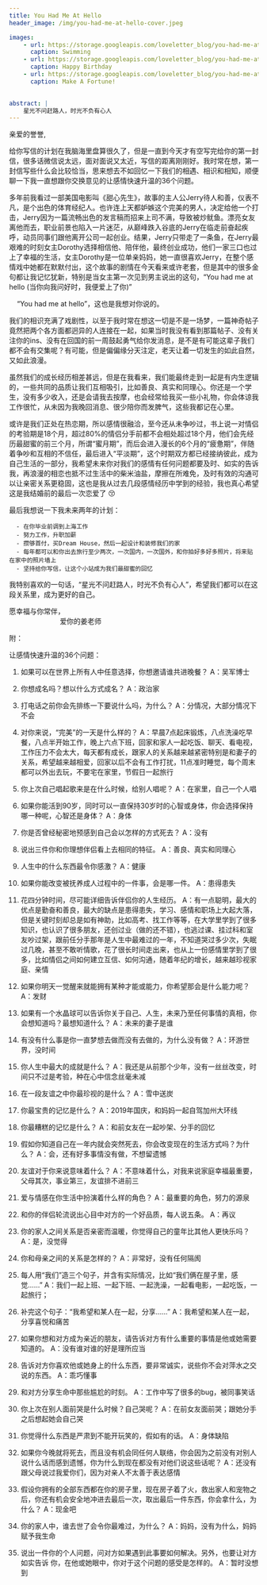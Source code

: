 ```yaml
---
title: You Had Me At Hello
header_image: /img/you-had-me-at-hello-cover.jpeg

images: 
    - url: https://storage.googleapis.com/loveletter_blog/you-had-me-at-hello/plca.jpeg
      caption: Swimming
    - url: https://storage.googleapis.com/loveletter_blog/you-had-me-at-hello/WechatIMG47.jpeg
      caption: Happy Birthday
    - url: https://storage.googleapis.com/loveletter_blog/you-had-me-at-hello/WechatIMG49.jpeg
      caption: Make A Fortune!
 

abstract: | 
    星光不问赶路人，时光不负有心人 
---
```


亲爱的誉誉,

给你写信的计划在我脑海里盘算很久了，但是一直到今天才有空写完给你的第一封信，很多话微信说太远，面对面说又太近，写信的距离刚刚好。我时常在想，第一封信写些什么会比较恰当，思来想去不如回忆一下我们的相遇、相识和相知，顺便聊一下我一直想跟你交换意见的让感情快速升温的36个问题。

多年前我看过一部美国电影叫《甜心先生》，故事的主人公Jerry待人和善，仪表不凡，是个出色的体育经纪人。也许连上天都妒嫉这个完美的男人，决定给他一个打击，Jerry因为一篇流畅出色的发言稿而招来上司不满，导致被炒鱿鱼。漂亮女友离他而去，职业前景也陷入一片迷茫，从巅峰跌入谷底的Jerry在临走前奋起疾呼，动员同事们跟他离开公司一起创业。结果，Jerry只带走了一条鱼，在Jerry最艰难的时刻女主Dorothy选择相信他、陪伴他，最终创业成功，他们一家三口也过上了幸福的生活，女主Dorothy是一位单亲妈妈，她一直很喜欢Jerry，在整个感情戏中她都在默默付出，这个故事的剧情在今天看来或许老套，但是其中的很多金句都让我记忆犹新，特别是当女主第一次见到男主说出的这句，“You had me at hello (当你向我问好时，我便爱上了你)”

      “You had me at hello”，这也是我想对你说的。

我们的相识充满了戏剧性，以至于我时常在想这一切是不是一场梦，一篇神奇帖子竟然把两个各方面都迥异的人连接在一起，如果当时我没有看到那篇帖子、没有关注你的ins、没有在回国的前一周鼓起勇气给你发消息，是不是有可能这辈子我们都不会有交集呢？有可能，但是偏偏缘分天注定，老天让着一切发生的如此自然，又如此浪漫。
      
虽然我们的成长经历相差甚远，但是在我看来，我们能最终走到一起是有内生逻辑的，一些共同的品质让我们互相吸引，比如善良、真实和同理心。你还是一个学生，没有多少收入，还是会请我去按摩，也会经常给我买一些小礼物，你会体谅我工作很忙，从未因为我晚回消息、很少陪你而发脾气，这些我都记在心里。

或许是我们正处在热恋期，所以感情很融洽，至今还从未争吵过，书上说一对情侣的考验期是18个月，超过80%的情侣分手前都不会相处超过18个月，他们会先经历最甜蜜的前三个月，所谓“蜜月期”，而后会进入漫长的6个月的“疲惫期”，伴随着争吵和互相的不信任，最后进入“平淡期”，这个时期双方都已经接纳彼此，成为自己生活的一部分，我希望未来你对我们的感情有任何问题都要及时、如实的告诉我，再浪漫的相恋也抵不过生活中的柴米油盐，摩擦在所难免，及时有效的沟通可以让亲密关系更稳固，这也是我从过去几段感情经历中学到的经验，我也真心希望这是我结婚前的最后一次恋爱了 😚
  
最后我想说一下我未来两年的计划：

      - 在你毕业前调到上海工作
      - 努力工作，升职加薪
      - 攒够首付，买Dream House，然后一起设计和装修我们的家
      - 每年都可以和你出去旅行至少两次，一次国内，一次国外，和你拍好多好多照片，将来贴在家中的照片墙上
      - 坚持给你写信，让这个小站成为我们最甜蜜的回忆

我特别喜欢的一句话，“星光不问赶路人，时光不负有心人”，希望我们都可以在这段关系里，成为更好的自己。
  
愿幸福与你常伴，
                      
                                                                                                                                                                 爱你的姜老师




附：

让感情快速升温的36个问题：

1. 如果可以在世界上所有人中任意选择，你想邀请谁共进晚餐？
A：吴军博士

2. 你想成名吗？想以什么方式成名？
A：政治家

3. 打电话之前你会先排练一下要说什么吗，为什么？
A：分情况，大部分情况下不会

4. 对你来说，“完美”的一天是什么样的？
A：早晨7点起床锻炼，八点洗澡吃早餐，八点半开始工作，晚上六点下班，回家和家人一起吃饭、聊天、看电视，工作压力不会太大，每天都有成长，跟家人的关系越来越紧密特别是和妻子的关系，希望越来越相爱，回家以后不会有工作打扰，11点准时睡觉，每个周末都可以外出去玩，不要宅在家里，节假日一起旅行

5. 你上次自己唱起歌来是在什么时候，给别人唱呢？
A：在家里，自己一个人唱

6. 如果你能活到90岁，同时可以一直保持30岁时的心智或身体，你会选择保持哪一种呢，心智还是身体？
A：身体

7. 你是否曾经秘密地预感到自己会以怎样的方式死去？
A：没有

8. 说出三件你和你理想伴侣看上去相同的特征。
A：善良、真实和同理心

9. 人生中的什么东西最令你感激？
A：健康

10. 如果你能改变被抚养成人过程中的一件事，会是哪一件。
A：患得患失

11. 花四分钟时间，尽可能详细告诉伴侣你的人生经历。
A：有一点聪明，最大的优点是勤奋和善良，最大的缺点是患得患失，学习、感情和职场上大起大落，但是关键时刻却总是如有神助，比如高考、找工作等等，在大学里学到了很多知识，也认识了很多朋友，还创过业（做的还不错），也逃过课、挂过科和室友吵过架，跟前任分手那年是人生中最难过的一年，不知道哭过多少次，失眠过几晚，甚至不敢听情歌，花了很长时间走出来，也从上一份感情里学到了很多，比如情侣之间如何建立互信、如何沟通，随着年纪的增长，越来越珍视家庭、亲情

12. 如果你明天一觉醒来就能拥有某种才能或能力，你希望那会是什么能力呢？
A：发财

13. 如果有一个水晶球可以告诉你关于自己、人生，未来乃至任何事情的真相，你会想知道吗？最想知道什么？
A：未来的妻子是谁

14. 有没有什么事是你一直梦想去做而没有去做的，为什么没有做？
A：环游世界，没时间

15. 你人生中最大的成就是什么？
A：我还是从前那个少年，没有一丝丝改变，时间只不过是考验，种在心中信念丝毫未减

16. 在一段友谊之中你最珍视的是什么？
A：雪中送炭

17. 你最宝贵的记忆是什么？
A：2019年国庆，和妈妈一起自驾加州大环线

18. 你最糟糕的记忆是什么？
A：和前女友在一起吵架、分手的回忆

19. 假如你知道自己在一年内就会突然死去，你会改变现在的生活方式吗？为什么？
A：会，还有好多事情没有做，不想留遗憾

20. 友谊对于你来说意味着什么？
A：不意味着什么，对我来说家庭幸福最重要，父母其次，事业第三，友谊排不进前三

21. 爱与情感在你生活中扮演着什么样的角色？
A：最重要的角色，努力的源泉

22. 和你的伴侣轮流说出心目中对方的一个好品质，每人说五条。
A：再议

23. 你的家人之间关系是否亲密而温暖，你觉得自己的童年比其他人更快乐吗？
A：是，没觉得

24. 你和母亲之间的关系是怎样的？
A：非常好，没有任何隔阂

25. 每人用“我们”造三个句子，并含有实际情况，比如“我们俩在屋子里，感觉……”
A：我们一起上班、一起下班、一起洗澡，一起看电影，一起吃饭，一起旅行；

26. 补完这个句子：“我希望和某人在一起，分享……”
A：我希望和某人在一起，分享喜悦和痛苦

27. 如果你想和对方成为亲近的朋友，请告诉对方有什么重要的事情是他或她需要知道的。
A：没有谁对谁的好是理所应当

28. 告诉对方你喜欢他或她身上的什么东西，要非常诚实，说些你不会对萍水之交说的东西。
A：乖巧懂事

29. 和对方分享生命中那些尴尬的时刻。
A：工作中写了很多的bug，被同事笑话

30. 你上次在别人面前哭是什么时候？自己哭呢？
A：在前女友面前哭；跟她分手之后想起她会自己哭

32. 你觉得什么东西是严肃到不能开玩笑的，假如有的话。
A：身体缺陷

33. 如果你今晚就将死去，而且没有机会同任何人联络，你会因为之前没有对别人说什么话而感到遗憾，你为什么到现在都没有对他们说这些话呢？
A：还没有跟父母说过我爱你们，因为对亲人不太善于表达感情

34. 假设你拥有的全部东西都在你的房子里，现在房子着了火，救出家人和宠物之后，你还有机会安全地冲进去最后一次，取出最后一件东西，你会拿什么，为什么？
A：现金吧

35. 你的家人中，谁去世了会令你最难过，为什么？
A：妈妈，没有为什么，妈妈赋予我生命

36. 说出一件你的个人问题，问对方如果遇到此事要如何解决。另外，也要让对方如实告诉
你，在他或她眼中，你对于这个问题的感受是怎样的。
A：暂时没想到


